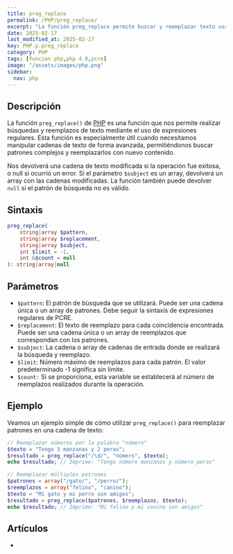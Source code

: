 ```yaml
---
title: preg_replace
permalink: /PHP/preg_replace/
excerpt: "La función preg_replace permite buscar y reemplazar texto usando expresiones regulares en PHP."
date: 2025-02-17
last_modified_at: 2025-02-17
key: PHP.p.preg_replace
category: PHP
tags: [funcion php,php 4.0,pcre]
image: "/assets/images/php.png"
sidebar:
  nav: php
---
```


## **Descripción**


La función `preg_replace()` de [PHP](https://www.manualweb.net/php/) es una función que nos permite realizar búsquedas y reemplazos de texto mediante el uso de expresiones regulares. Esta función es especialmente útil cuando necesitamos manipular cadenas de texto de forma avanzada, permitiéndonos buscar patrones complejos y reemplazarlos con nuevo contenido.


Nos devolverá una cadena de texto modificada si la operación fue exitosa, o null si ocurrió un error. Si el parámetro `$subject` es un array, devolverá un array con las cadenas modificadas. La función también puede devolver `null` si el patrón de búsqueda no es válido.


## **Sintaxis**


```php
preg_replace(
    string|array $pattern,
    string|array $replacement,
    string|array $subject,
    int $limit = -1,
    int &$count = null
): string|array|null
```


## Parámetros

- `$pattern`: El patrón de búsqueda que se utilizará. Puede ser una cadena única o un array de patrones. Debe seguir la sintaxis de expresiones regulares de PCRE.
- `$replacement`: El texto de reemplazo para cada coincidencia encontrada. Puede ser una cadena única o un array de reemplazos que correspondan con los patrones.
- `$subject`: La cadena o array de cadenas de entrada donde se realizará la búsqueda y reemplazo.
- `$limit`: Número máximo de reemplazos para cada patrón. El valor predeterminado -1 significa sin límite.
- `$count:` Si se proporciona, esta variable se establecerá al número de reemplazos realizados durante la operación.

## **Ejemplo**


Veamos un ejemplo simple de cómo utilizar `preg_replace()` para reemplazar patrones en una cadena de texto:


```php
// Reemplazar números por la palabra "número"
$texto = "Tengo 3 manzanas y 2 peras";
$resultado = preg_replace("/\d/", "número", $texto);
echo $resultado; // Imprime: "Tengo número manzanas y número peras"

// Reemplazar múltiples patrones
$patrones = array("/gato/", "/perro/");
$reemplazos = array("felino", "canino");
$texto = "Mi gato y mi perro son amigos";
$resultado = preg_replace($patrones, $reemplazos, $texto);
echo $resultado; // Imprime: "Mi felino y mi canino son amigos"
```


## **Artículos**

- 
